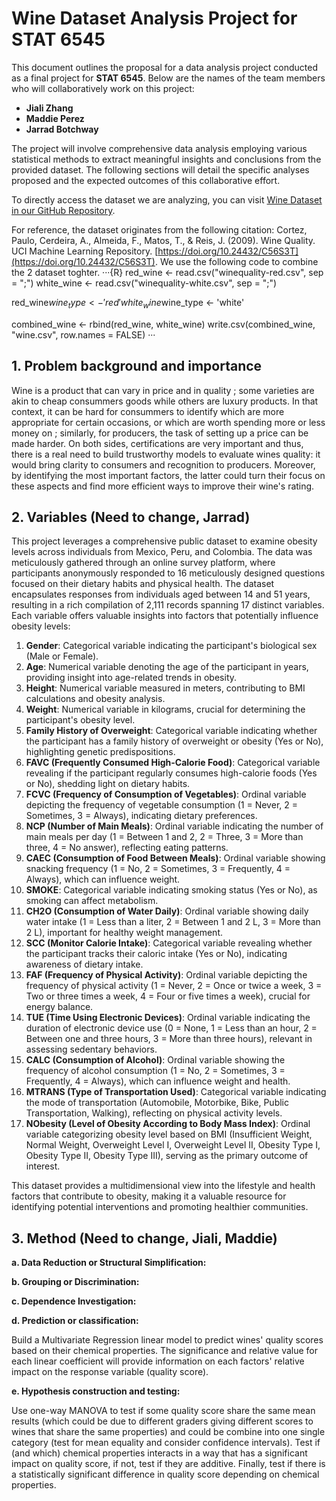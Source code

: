 # Wine Dataset Analysis Project for STAT 6545

This document outlines the proposal for a data analysis project conducted as a final project for **STAT 6545**. Below are the names of the team members who will collaboratively work on this project:

- **Jiali Zhang**
- **Maddie Perez**
- **Jarrad Botchway**

The project will involve comprehensive data analysis employing various statistical methods to extract meaningful insights and conclusions from the provided dataset. The following sections will detail the specific analyses proposed and the expected outcomes of this collaborative effort.

To directly access the dataset we are analyzing, you can visit [Wine Dataset in our GitHub Repository](https://github.com/JialiZhang1016/Wine/blob/main/wine.csv).

For reference, the dataset originates from the following citation: Cortez, Paulo, Cerdeira, A., Almeida, F., Matos, T., & Reis, J. (2009). Wine Quality. UCI Machine Learning Repository. [https://doi.org/10.24432/C56S3T](https://doi.org/10.24432/C56S3T).
We use the following code to combine the 2 dataset toghter.
···{R}
red_wine <- read.csv("winequality-red.csv", sep = ";") 
white_wine <- read.csv("winequality-white.csv", sep = ";")

red_wine$wine_type <- 'red'
white_wine$wine_type <- 'white'

combined_wine <- rbind(red_wine, white_wine)
write.csv(combined_wine, "wine.csv", row.names = FALSE)
···

## 1. Problem background and importance 
Wine is a product that can vary in price and in quality ; some varieties are akin to cheap consummers goods while others are luxury products. In that context, it can be hard for consummers to identify which are more appropriate for certain occasions, or which are worth spending more or less money on ; similarly, for producers, the task of setting up a price can be made harder. 
On both sides, certifications are very important and thus, there is a real need to build trustworthy models to evaluate wines quality: it would bring clarity to consumers and recognition to producers. Moreover, by identifying the most important factors, the latter could turn their focus on these aspects and find more efficient ways to improve their wine's rating. 


## 2. Variables (Need to change, Jarrad)
This project leverages a comprehensive public dataset to examine obesity levels across individuals from Mexico, Peru, and Colombia. The data was meticulously gathered through an online survey platform, where participants anonymously responded to 16 meticulously designed questions focused on their dietary habits and physical health. The dataset encapsulates responses from individuals aged between 14 and 51 years, resulting in a rich compilation of 2,111 records spanning 17 distinct variables. Each variable offers valuable insights into factors that potentially influence obesity levels:

1. **Gender**: Categorical variable indicating the participant's biological sex (Male or Female).
2. **Age**: Numerical variable denoting the age of the participant in years, providing insight into age-related trends in obesity.
3. **Height**: Numerical variable measured in meters, contributing to BMI calculations and obesity analysis.
4. **Weight**: Numerical variable in kilograms, crucial for determining the participant's obesity level.
5. **Family History of Overweight**: Categorical variable indicating whether the participant has a family history of overweight or obesity (Yes or No), highlighting genetic predispositions.
6. **FAVC (Frequently Consumed High-Calorie Food)**: Categorical variable revealing if the participant regularly consumes high-calorie foods (Yes or No), shedding light on dietary habits.
7. **FCVC (Frequency of Consumption of Vegetables)**: Ordinal variable depicting the frequency of vegetable consumption (1 = Never, 2 = Sometimes, 3 = Always), indicating dietary preferences.
8. **NCP (Number of Main Meals)**: Ordinal variable indicating the number of main meals per day (1 = Between 1 and 2, 2 = Three, 3 = More than three, 4 = No answer), reflecting eating patterns.
9. **CAEC (Consumption of Food Between Meals)**: Ordinal variable showing snacking frequency (1 = No, 2 = Sometimes, 3 = Frequently, 4 = Always), which can influence weight.
10. **SMOKE**: Categorical variable indicating smoking status (Yes or No), as smoking can affect metabolism.
11. **CH2O (Consumption of Water Daily)**: Ordinal variable showing daily water intake (1 = Less than a liter, 2 = Between 1 and 2 L, 3 = More than 2 L), important for healthy weight management.
12. **SCC (Monitor Calorie Intake)**: Categorical variable revealing whether the participant tracks their caloric intake (Yes or No), indicating awareness of dietary intake.
13. **FAF (Frequency of Physical Activity)**: Ordinal variable depicting the frequency of physical activity (1 = Never, 2 = Once or twice a week, 3 = Two or three times a week, 4 = Four or five times a week), crucial for energy balance.
14. **TUE (Time Using Electronic Devices)**: Ordinal variable indicating the duration of electronic device use (0 = None, 1 = Less than an hour, 2 = Between one and three hours, 3 = More than three hours), relevant in assessing sedentary behaviors.
15. **CALC (Consumption of Alcohol)**: Ordinal variable showing the frequency of alcohol consumption (1 = No, 2 = Sometimes, 3 = Frequently, 4 = Always), which can influence weight and health.
16. **MTRANS (Type of Transportation Used)**: Categorical variable indicating the mode of transportation (Automobile, Motorbike, Bike, Public Transportation, Walking), reflecting on physical activity levels.
17. **NObesity (Level of Obesity According to Body Mass Index)**: Ordinal variable categorizing obesity level based on BMI (Insufficient Weight, Normal Weight, Overweight Level I, Overweight Level II, Obesity Type I, Obesity Type II, Obesity Type III), serving as the primary outcome of interest.

This dataset provides a multidimensional view into the lifestyle and health factors that contribute to obesity, making it a valuable resource for identifying potential interventions and promoting healthier communities.

## 3. Method (Need to change, Jiali, Maddie)

**a. Data Reduction or Structural Simplification:**


**b. Grouping or Discrimination:**


**c. Dependence Investigation:**


**d. Prediction or classification:**

Build a Multivariate Regression linear model to predict wines' quality scores based on their chemical properties. The significance and relative value for each linear coefficient will provide information on each factors' relative impact on the response variable (quality score).

**e. Hypothesis construction and testing:**

Use one-way MANOVA to test if some quality score share the same mean results (which could be due to different graders giving different scores to wines that share the same properties) and could be combine into one single category (test for mean equality and consider confidence intervals). Test if (and which) chemical properties interacts in a way that has a significant impact on quality score, if not, test if they are additive. Finally, test if there is a statistically significant difference in quality score depending on chemical properties.
